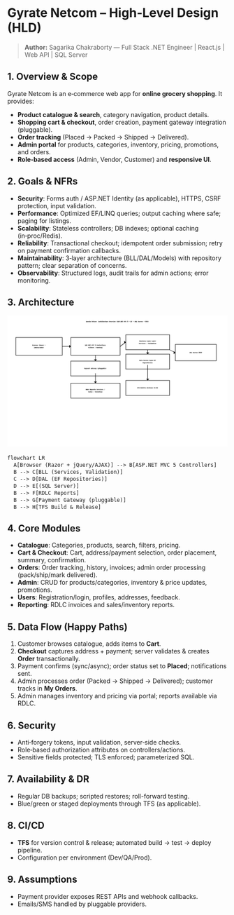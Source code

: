# Gyrate Netcom – High‑Level Design (HLD)

> **Author:** Sagarika Chakraborty — Full Stack .NET Engineer | React.js | Web API | SQL Server

## 1. Overview & Scope
Gyrate Netcom is an e‑commerce web app for **online grocery shopping**. It provides:
- **Product catalogue & search**, category navigation, product details.
- **Shopping cart & checkout**, order creation, payment gateway integration (pluggable).
- **Order tracking** (Placed → Packed → Shipped → Delivered).
- **Admin portal** for products, categories, inventory, pricing, promotions, and orders.
- **Role‑based access** (Admin, Vendor, Customer) and **responsive UI**.

## 2. Goals & NFRs
- **Security**: Forms auth / ASP.NET Identity (as applicable), HTTPS, CSRF protection, input validation.
- **Performance**: Optimized EF/LINQ queries; output caching where safe; paging for listings.
- **Scalability**: Stateless controllers; DB indexes; optional caching (in‑proc/Redis).
- **Reliability**: Transactional checkout; idempotent order submission; retry on payment confirmation callbacks.
- **Maintainability**: 3‑layer architecture (BLL/DAL/Models) with repository pattern; clear separation of concerns.
- **Observability**: Structured logs, audit trails for admin actions; error monitoring.

## 3. Architecture
![Architecture](./architecture.png)

```mermaid
flowchart LR
  A[Browser (Razor + jQuery/AJAX)] --> B[ASP.NET MVC 5 Controllers]
  B --> C[BLL (Services, Validation)]
  C --> D[DAL (EF Repositories)]
  D --> E[(SQL Server)]
  B --> F[RDLC Reports]
  B --> G[Payment Gateway (pluggable)]
  B --> H[TFS Build & Release]
```

## 4. Core Modules
- **Catalogue**: Categories, products, search, filters, pricing.
- **Cart & Checkout**: Cart, address/payment selection, order placement, summary, confirmation.
- **Orders**: Order tracking, history, invoices; admin order processing (pack/ship/mark delivered).
- **Admin**: CRUD for products/categories, inventory & price updates, promotions.
- **Users**: Registration/login, profiles, addresses, feedback.
- **Reporting**: RDLC invoices and sales/inventory reports.

## 5. Data Flow (Happy Paths)
1. Customer browses catalogue, adds items to **Cart**.
2. **Checkout** captures address + payment; server validates & creates **Order** transactionally.
3. Payment confirms (sync/async); order status set to **Placed**; notifications sent.
4. Admin processes order (Packed → Shipped → Delivered); customer tracks in **My Orders**.
5. Admin manages inventory and pricing via portal; reports available via RDLC.

## 6. Security
- Anti‑forgery tokens, input validation, server‑side checks.
- Role‑based authorization attributes on controllers/actions.
- Sensitive fields protected; TLS enforced; parameterized SQL.

## 7. Availability & DR
- Regular DB backups; scripted restores; roll-forward testing.
- Blue/green or staged deployments through TFS (as applicable).

## 8. CI/CD
- **TFS** for version control & release; automated build → test → deploy pipeline.
- Configuration per environment (Dev/QA/Prod).

## 9. Assumptions
- Payment provider exposes REST APIs and webhook callbacks.
- Emails/SMS handled by pluggable providers.
